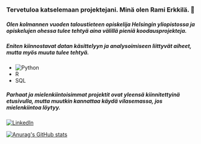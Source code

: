 ###  Tervetuloa katselemaan projektejani. Minä olen Rami Erkkilä. 👋

##### Olen kolmannen vuoden taloustieteen opiskelija Helsingin yliopistossa ja opiskelujen ohessa tulee tehtyä aina välillä pieniä koodausprojekteja. 
##### Eniten kiinnostavat datan käsittelyyn ja analysoimiseen liittyvät aiheet, mutta myös muuta tulee tehtyä. 

* ![Python](https://img.shields.io/badge/Python-FFD43B?style=for-the-badge&logo=python&logoColor=blue)
* R 
* SQL 

##### Parhaat ja mielenkiintoisimmat projektit ovat yleensä kiinnitettyinä etusivulla, mutta muutkin kannattaa käydä vilasemassa, jos mielenkiintoa löytyy.

[2.2]: https://img.shields.io/badge/LinkedIn-0077B5?style=for-the-badge&logo=linkedin&logoColor=white
[![LinkedIn][2.2]](https://www.linkedin.com/in/rami-erkkil%C3%A4/ "Named link title")


[1.1]: https://img.shields.io/badge/Python-FFD43B?style=for-the-badge&logo=python&logoColor=blue
[![Anurag's GitHub stats](https://github-readme-stats.vercel.app/api?username=Rapasi&show_icons=true&theme=onedark&count_private=true&hide=stars,contribs)](https://github.com/anuraghazra/github-readme-stats)
<!--
**Rapasi/Rapasi** is a ✨ _special_ ✨ repository because its `README.md` (this file) appears on your GitHub profile.

Here are some ideas to get you started:

- 🔭 I’m currently working on ...
- 🌱 I’m currently learning ...
- 👯 I’m looking to collaborate on ...
- 🤔 I’m looking for help with ...
- 💬 Ask me about ...
- 📫 How to reach me: ...
- 😄 Pronouns: ...
- ⚡ Fun fact: ...
-->
